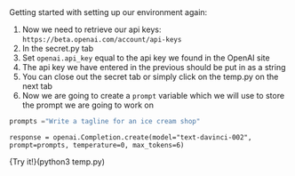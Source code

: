##
Getting started with setting up our environment again:

1. Now we need to retrieve our api keys:
    ```https://beta.openai.com/account/api-keys```
2. In the secret.py tab 
3. Set ```openai.api_key``` equal to the api key we found in the OpenAI site
4. The api key we have entered in the previous should be put in as a string 
5. You can close out the secret tab or simply click on the temp.py on the next tab
6. Now we are going to create a `prompt` variable which we will use to store the prompt we are going to work on
```python
prompts ="Write a tagline for an ice cream shop"
```
```
response = openai.Completion.create(model="text-davinci-002", prompt=prompts, temperature=0, max_tokens=6)
```

{Try it!}(python3 temp.py)